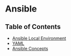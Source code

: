 # Ansible

## Table of Contents

- [Ansible Local Environment](ansible-local-environment.md)
- [YAML](docs/yaml.md)
- [Ansible Concepts](docs/concepts.md)